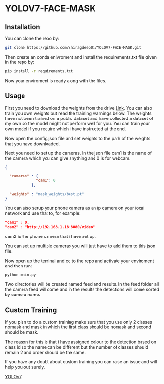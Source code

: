 
# YOLOV7-FACE-MASK




## Installation

You can clone the repo by:

```bash
git clone https://github.com/chiragdeep01/YOLOV7-FACE-MASK.git
```
Then create an conda enivroment and install the requirements.txt file given in the repo by:
```cmd
pip install -r requirements.txt
```
Now your enviroment is ready along with the files.
    
## Usage

First you need to download the weights from the drive [Link](https://drive.google.com/file/d/1voiuoNuaSCfpxp7NYbXnCsZgP05qsQGd/view?usp=sharing).
You can also train you own weights but read the training warnings below. The weights have not been trained on a public dataset and have collected a dataset of my own so the model might not perform well for you. You can train your own model if you require which i have instructed at the end.

Now open the config.json file and set weights to the path of the weights that you have downloaded.

Next you need to set up the cameras. In the json file cam1 is the name of the camera which you can give anything and 0 is for webcam.

```json
{

  "cameras" : {
              "cam1": 0
            },

  "weights" : "mask_weights/best.pt"
}

```
You can also setup your phone camera as an ip camera on your local network and use that to, for example:
```json
"cam1" : 0,
"cam2" : "http://192.168.1.18:8080/video"

```
cam2 is the phone camera that i have set up.

You can set up multiple cameras you will just have to add them to this json file.

Now open up the teminal and cd to the repo and activate your enviroment and then run:
```cmd
python main.py
```
Two directories will be created named feed and results. In the feed folder all the camera feed will come and in the results the detections will come sorted by camera name.


## Custom Training
If you plan to do a custom training make sure that you use only 2 classes nomask and mask in which the first class should be nomask and second should be mask.

The reason for this is that i have assigned colour to the detection based on class id so the name can be different but the number of classes should remain 2 and order should be the same.

If you have any doubt about custom training you can raise an issue and will help you out surely.

[YOLOv7](https://github.com/WongKinYiu/yolov7).
